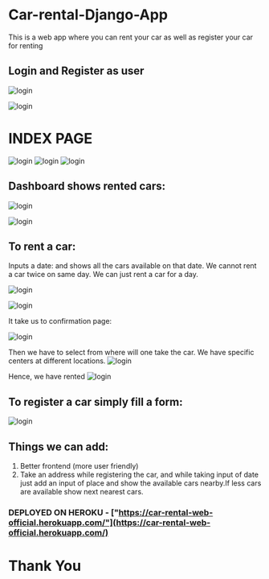 # Car-rental-Django-App
This is a web app where you can rent your car as well as register your car for renting
## Login and Register as user
![login](https://github.com/chintan-27/Car-rental-Website/blob/master/screenshots/4.JPG)

![login](https://github.com/chintan-27/Car-rental-Website/blob/master/screenshots/5.JPG)

# INDEX PAGE
![login](https://github.com/chintan-27/Car-rental-Website/blob/master/screenshots/1.JPG)
![login](https://github.com/chintan-27/Car-rental-Website/blob/master/screenshots/2.JPG)
![login](https://github.com/chintan-27/Car-rental-Website/blob/master/screenshots/3.JPG)

## Dashboard shows rented cars:

![login](https://github.com/chintan-27/Car-rental-Website/blob/master/screenshots/6.JPG)

![login](https://github.com/chintan-27/Car-rental-Website/blob/master/screenshots/7.JPG)


## To rent a car:
Inputs a date: and shows all the cars available on that date. We cannot rent a car twice on same day. We can just rent a car for a day.

![login](https://github.com/chintan-27/Car-rental-Website/blob/master/screenshots/8.JPG)

![login](https://github.com/chintan-27/Car-rental-Website/blob/master/screenshots/9.JPG)

It take us to confirmation page:

![login](https://github.com/chintan-27/Car-rental-Website/blob/master/screenshots/10.JPG)

Then we have to select from where will one take the car. We have specific centers at different locations.
![login](https://github.com/chintan-27/Car-rental-Website/blob/master/screenshots/11.JPG)

Hence, we have rented
![login](https://github.com/chintan-27/Car-rental-Website/blob/master/screenshots/12.JPG)

## To register a car simply fill a form:
![login](https://github.com/chintan-27/Car-rental-Website/blob/master/screenshots/13.JPG)


## Things we can add:
1) Better frontend (more user friendly)
2) Take an address while registering the car, and while taking input of date just add an input of place and show the available cars nearby.If less cars are available show next nearest cars.

### DEPLOYED ON HEROKU - ["https://car-rental-web-official.herokuapp.com/"](https://car-rental-web-official.herokuapp.com/)

# Thank You


